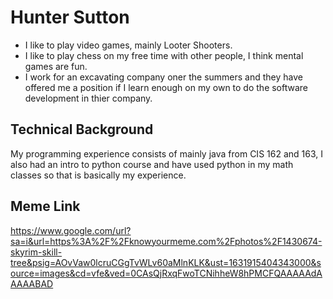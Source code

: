 # Hunter Sutton
* I like to play video games, mainly Looter Shooters.
* I like to play chess on my free time with other people, I think mental games are fun.
* I work for an excavating company oner the summers and they have offered me a position if I learn enough on my own to do the software development in thier company.
## Technical Background
My programming experience consists of mainly java from CIS 162 and 163, I also had an intro to python course and have used python in my math classes so that is basically my experience.
## Meme Link
https://www.google.com/url?sa=i&url=https%3A%2F%2Fknowyourmeme.com%2Fphotos%2F1430674-skyrim-skill-tree&psig=AOvVaw0lcruCGgTvWLv60aMlnKLK&ust=1631915404343000&source=images&cd=vfe&ved=0CAsQjRxqFwoTCNihheW8hPMCFQAAAAAdAAAAABAD
